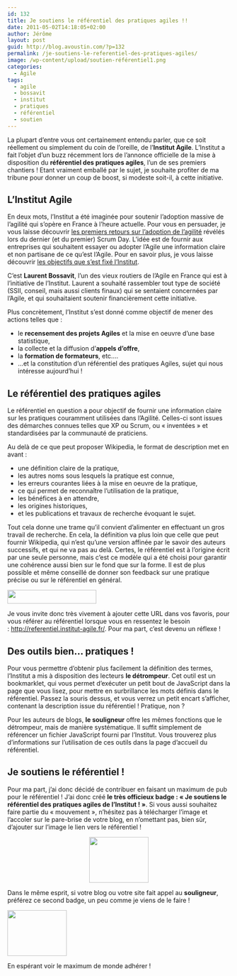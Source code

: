```yaml
---
id: 132
title: Je soutiens le référentiel des pratiques agiles !!
date: 2011-05-02T14:18:05+02:00
author: Jérôme
layout: post
guid: http://blog.avoustin.com/?p=132
permalink: /je-soutiens-le-referentiel-des-pratiques-agiles/
image: /wp-content/upload/soutien-référentiel1.png
categories:
  - Agile
tags:
  - agile
  - bossavit
  - institut
  - pratiques
  - référentiel
  - soutien
---
```


La plupart d&rsquo;entre vous ont certainement entendu parler, que ce soit réellement ou simplement du coin de l&rsquo;oreille, de l&rsquo;**Institut Agile**. L&rsquo;Institut a fait l&rsquo;objet d&rsquo;un buzz récemment lors de l&rsquo;annonce officielle de la mise à disposition du **référentiel des pratiques agiles**, l&rsquo;un de ses premiers chantiers ! Etant vraiment emballé par le sujet, je souhaite profiter de ma tribune pour donner un coup de boost, si modeste soit-il, à cette initiative.<!--more-->

## L&rsquo;Institut Agile

En deux mots, l&rsquo;Institut a été imaginée pour soutenir l&rsquo;adoption massive de l&rsquo;agilité qui s&rsquo;opère en France à l&rsquo;heure actuelle. Pour vous en persuader, je vous laisse découvrir <a title="Scrum Day France 2011 : Premier retour sur l'enquête nationale" href="http://bit.ly/gXxSGg" target="_blank">les premiers retours sur l&rsquo;adoption de l&rsquo;agilité</a> révélés lors du dernier (et du premier) Scrum Day. L&rsquo;idée est de fournir aux entreprises qui souhaitent essayer ou adopter l&rsquo;Agile une information claire et non partisane de ce qu&rsquo;est l&rsquo;Agile. Pour en savoir plus, je vous laisse découvrir <a title="Institut Agile - pourquoi" href="http://bit.ly/eLsIAe" target="_blank">les objectifs que s&rsquo;est fixé l&rsquo;Institut</a>.

C&rsquo;est **Laurent Bossavit**, l&rsquo;un des vieux routiers de l&rsquo;Agile en France qui est à l&rsquo;initiative de l&rsquo;Institut. Laurent a souhaité rassembler tout type de société (SSII, conseil, mais aussi clients finaux) qui se sentaient concernées par l&rsquo;Agile, et qui souhaitaient soutenir financièrement cette initiative.

Plus concrètement, l&rsquo;Institut s&rsquo;est donné comme objectif de mener des actions telles que :

  * le **recensement des projets Agiles** et la mise en oeuvre d&rsquo;une base statistique,
  * la collecte et la diffusion d&rsquo;**appels d&rsquo;offre**,
  * la **formation de formateurs**, etc&#8230;.
  * &#8230;et la constitution d&rsquo;un référentiel des pratiques Agiles, sujet qui nous intéresse aujourd&rsquo;hui !

## Le référentiel des pratiques agiles

Le référentiel en question a pour objectif de fournir une information claire sur les pratiques couramment utilisées dans l&rsquo;Agilité. Celles-ci sont issues des démarches connues telles que XP ou Scrum, ou « inventées » et standardisées par la communauté de praticiens.

Au delà de ce que peut proposer Wikipedia, le format de description met en avant :

  * une définition claire de la pratique,
  * les autres noms sous lesquels la pratique est connue,
  * les erreurs courantes liées à la mise en oeuvre de la pratique,
  * ce qui permet de reconnaître l&rsquo;utilisation de la pratique,
  * les bénéfices à en attendre,
  * les origines historiques,
  * et les publications et travaux de recherche évoquant le sujet.

Tout cela donne une trame qu&rsquo;il convient d&rsquo;alimenter en effectuant un gros travail de recherche. En cela, la définition va plus loin que celle que peut fournir Wikipedia, qui n&rsquo;est qu&rsquo;une version affinée par le savoir des auteurs successifs, et qui ne va pas au delà. Certes, le référentiel est à l&rsquo;origine écrit par une seule personne, mais c&rsquo;est ce modèle qui a été choisi pour garantir une cohérence aussi bien sur le fond que sur la forme. Il est de plus possible et même conseillé de donner son feedback sur une pratique précise ou sur le référentiel en général.

<a rel="attachment wp-att-135" href="{{ site.baseurl }}/je-soutiens-le-referentiel-des-pratiques-agiles/feedback-et-support/"><img class="aligncenter size-full wp-image-135" title="feedback et support" src="{{ site.baseurl }}/wp-content/upload/feedback-et-support.png" alt="" width="201" height="31" /></a>

Je vous invite donc très vivement à ajouter cette URL dans vos favoris, pour vous référer au référentiel lorsque vous en ressentez le besoin : <http://referentiel.institut-agile.fr/>. Pour ma part, c&rsquo;est devenu un réflexe !

## Des outils bien&#8230; pratiques !

Pour vous permettre d&rsquo;obtenir plus facilement la définition des termes, l&rsquo;Institut a mis à disposition des lecteurs **le détrompeur**. Cet outil est un bookmarklet, qui vous permet d&rsquo;exécuter un petit bout de JavaScript dans la page que vous lisez, pour mettre en surbrillance les mots définis dans le référentiel. Passez la souris dessus, et vous verrez un petit encart s&rsquo;afficher, contenant la description issue du référentiel ! Pratique, non ?

Pour les auteurs de blogs, **le souligneur** offre les mêmes fonctions que le détrompeur, mais de manière systématique. Il suffit simplement de référencer un fichier JavaScript fourni par l&rsquo;Institut. Vous trouverez plus d&rsquo;informations sur l&rsquo;utilisation de ces outils dans la page d&rsquo;accueil du référentiel.

## Je soutiens le référentiel !

Pour ma part, j&rsquo;ai donc décidé de contribuer en faisant un maximum de pub pour le référentiel ! J&rsquo;ai donc créé **le très officieux badge : « Je soutiens le référentiel des pratiques agiles de l&rsquo;Institut ! »**. Si vous aussi souhaitez faire partie du « mouvement », n&rsquo;hésitez pas à télécharger l&rsquo;image et l&rsquo;accoler sur le pare-brise de votre blog, en n&rsquo;omettant pas, bien sûr, d&rsquo;ajouter sur l&rsquo;image le lien vers le référentiel !

<p style="text-align: center;">
  <a rel="attachment wp-att-165" href="{{ site.baseurl }}/je-soutiens-le-referentiel-des-pratiques-agiles/soutien-referentiel-2/"><img class="aligncenter size-full wp-image-165" title="soutien référentiel" src="{{ site.baseurl }}/wp-content/upload/soutien-référentiel1.png" alt="" width="134" height="103" /></a>
</p>

<p style="text-align: left;">
  Dans le même esprit, si votre blog ou votre site fait appel au <strong>souligneur</strong>, préférez ce second badge, un peu comme je viens de le faire !
</p>

<a rel="attachment wp-att-166" href="{{ site.baseurl }}/je-soutiens-le-referentiel-des-pratiques-agiles/powered-by-referentiel/"><img class="aligncenter size-full wp-image-166" title="powered by référentiel" src="{{ site.baseurl }}/wp-content/upload/powered-by-référentiel.png" alt="" width="134" height="103" /></a>

En espérant voir le maximum de monde adhérer !


